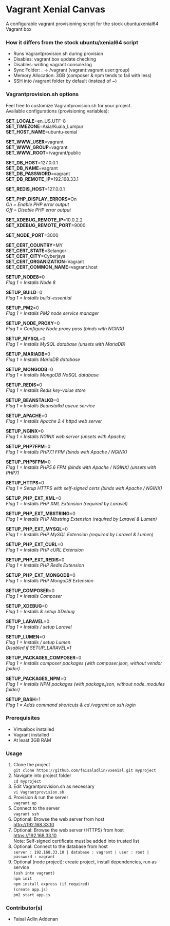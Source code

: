 # Vagrant Xenial Canvas #

A configurable vagrant provisioning script for the stock ubuntu/xenial64 Vagrant box

### How it differs from the stock ubuntu/xenial64 script ###

* Runs Vagrantprovision.sh during provision
* Disables: vagrant box update checking
* Disables: writing vagrant console.log
* Sync Folder: . -> /vagrant (vagrant:vagrant user:group)
* Memory Allocation: 3GB (composer & npm tends to fail with less)
* SSH into /vagrant folder by default (instead of ~)

### Vagrantprovision.sh options ###

Feel free to customize Vagrantprovision.sh for your project.  
Available configurations (provisioning variables):

**SET_LOCALE**=en_US.UTF-8  
**SET_TIMEZONE**=Asia/Kuala_Lumpur  
**SET_HOST_NAME**=ubuntu-xenial

**SET_WWW_USER**=vagrant  
**SET_WWW_GROUP**=vagrant  
**SET_WWW_ROOT**=/vagrant/public

**SET_DB_HOST**=127.0.0.1  
**SET_DB_NAME**=vagrant  
**SET_DB_PASSWORD**=vagrant  
**SET_DB_REMOTE_IP**=192.168.33.1

**SET_REDIS_HOST**=127.0.0.1

**SET_PHP_DISPLAY_ERRORS**=On  
*On = Enable PHP error output*  
*Off = Disable PHP error output*

**SET_XDEBUG_REMOTE_IP**=10.0.2.2  
**SET_XDEBUG_REMOTE_PORT**=9000

**SET_NODE_PORT**=3000

**SET_CERT_COUNTRY**=MY  
**SET_CERT_STATE**=Selangor  
**SET_CERT_CITY**=Cyberjaya  
**SET_CERT_ORGANIZATION**=Vagrant  
**SET_CERT_COMMON_NAME**=vagrant.host

**SETUP_NODE8**=0  
*Flag 1 = Installs Node 8*

**SETUP_BUILD**=0  
*Flag 1 = Installs build-essential*

**SETUP_PM2**=0  
*Flag 1 = Installs PM2 node service manager*

**SETUP_NODE_PROXY**=0  
*Flag 1 = Configure Node proxy pass (binds with NGINX)*

**SETUP_MYSQL**=0  
*Flag 1 = Installs MySQL database (unsets with MariaDB)*

**SETUP_MARIADB**=0  
*Flag 1 = Installs MariaDB database*

**SETUP_MONGODB**=0  
*Flag 1 = Installs MongoDB NoSQL database*

**SETUP_REDIS**=0  
*Flag 1 = Installs Redis key-value store*

**SETUP_BEANSTALKD**=0  
*Flag 1 = Installs Beanstalkd queue service*

**SETUP_APACHE**=0  
*Flag 1 = Installs Apache 2.4 httpd web server*

**SETUP_NGINX**=0  
*Flag 1 = Installs NGINX web server (unsets with Apache)*

**SETUP_PHP7FPM**=0  
*Flag 1 = Installs PHP7.1 FPM (binds with Apache / NGINX)*

**SETUP_PHP5FPM**=0  
*Flag 1 = Installs PHP5.6 FPM (binds with Apache / NGINX) (unsets with PHP7)*

**SETUP_HTTPS**=0  
*Flag 1 = Setup HTTPS with self-signed certs (binds with Apache / NGINX)*

**SETUP_PHP_EXT_XML**=0  
*Flag 1 = Installs PHP XML Extension (required by Laravel)*

**SETUP_PHP_EXT_MBSTRING**=0  
*Flag 1 = Installs PHP Mbstring Extension (required by Laravel & Lumen)*

**SETUP_PHP_EXT_MYSQL**=0  
*Flag 1 = Installs PHP MySQL Extension (required by Laravel & Lumen)*

**SETUP_PHP_EXT_CURL**=0  
*Flag 1 = Installs PHP cURL Extension*

**SETUP_PHP_EXT_REDIS**=0  
*Flag 1 = Installs PHP Redis Extension*

**SETUP_PHP_EXT_MONGODB**=0  
*Flag 1 = Installs PHP MongoDB Extension*

**SETUP_COMPOSER**=0  
*Flag 1 = Installs Composer*

**SETUP_XDEBUG**=0  
*Flag 1 = Installs & setup XDebug*

**SETUP_LARAVEL**=0  
*Flag 1 = Installs / setup Laravel*

**SETUP_LUMEN**=0  
*Flag 1 = Installs / setup Lumen*  
*Disabled if SETUP_LARAVEL=1*

**SETUP_PACKAGES_COMPOSER**=0  
*Flag 1 = Installs composer packages (with composer.json, without vendor folder)*

**SETUP_PACKAGES_NPM**=0  
*Flag 1 = Installs NPM packages (with package.json, without node_modules folder)*

**SETUP_BASH**=1  
*Flag 1 = Adds command shortcuts & cd /vagrant on ssh login*

### Prerequisites ###

* Virtualbox installed
* Vagrant installed
* At least 3GB RAM

### Usage ###

1. Clone the project  
`git clone https://github.com/faisaladlin/vxenial.git myproject`
2. Navigate into project folder  
`cd myproject`
3. Edit Vagrantprovision.sh as necessary  
`vi Vagrantprovision.sh`
4. Provision & run the server  
`vagrant up`
5. Connect to the server  
`vagrant ssh`
6. Optional: Browse the web server from host  
http://192.168.33.10
7. Optional: Browse the web server (HTTPS) from host  
https://192.168.33.10  
Note: Self-signed certificate must be added into trusted list
8. Optional: Connect to the database from host  
`server : 192.168.33.10 | database : vagrant | user : root | password : vagrant`
9. Optional (node project): create project, install dependencies, run as service  
`(ssh into vagrant)`  
`npm init`  
`npm install express (if required)`  
`(create app.js)`  
`pm2 start app.js`

### Contributor(s) ###

* Faisal Adlin Addenan
